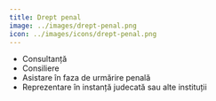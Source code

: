 ```yaml
---
title: Drept penal
image: ../images/drept-penal.png
icon: ../images/icons/drept-penal.png
---
```


- Consultanță
- Consiliere
- Asistare în faza de urmărire penală
- Reprezentare în instanță judecată sau alte instituții
